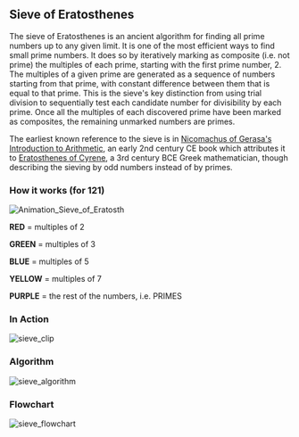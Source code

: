 ## Sieve of Eratosthenes
The sieve of Eratosthenes is an ancient algorithm for finding all prime numbers up to any given limit. 
It is one of the most efficient ways to find small prime numbers. 
It does so by iteratively marking as composite (i.e. not prime) the multiples of each prime, starting with the first prime number, 2. 
The multiples of a given prime are generated as a sequence of numbers starting from that prime, with constant difference between them that is equal to that prime. 
This is the sieve's key distinction from using trial division to sequentially test each candidate number for divisibility by each prime. 
Once all the multiples of each discovered prime have been marked as composites, the remaining unmarked numbers are primes.


The earliest known reference to the sieve is in 
[Nicomachus of Gerasa's](https://en.wikipedia.org/wiki/Nicomachus) [Introduction to Arithmetic](https://en.wikipedia.org/wiki/Introduction_to_Arithmetic), 
an early 2nd century CE book which attributes it to [Eratosthenes of Cyrene](https://en.wikipedia.org/wiki/Eratosthenes), a 3rd century BCE 
Greek mathematician, though describing the sieving by odd numbers instead of by primes.

### How it works (for 121)
![Animation_Sieve_of_Eratosth](https://user-images.githubusercontent.com/119177863/225650427-9e2da39e-ed9d-45f7-8737-2abbfd93f83f.gif)

**RED** = multiples of 2 


**GREEN** = multiples of 3 

**BLUE** = multiples of 5


**YELLOW** = multiples of 7


**PURPLE** = the rest of the numbers, i.e. PRIMES

### In Action
![sieve_clip](https://user-images.githubusercontent.com/119177863/225984187-91912867-8a09-491e-b0c7-18d036a5dd51.gif)

### Algorithm
![sieve_algorithm](https://user-images.githubusercontent.com/119177863/225984572-8a8349e6-5d5c-430d-a456-817bb0d5a8a2.png)


### Flowchart
![sieve_flowchart](https://user-images.githubusercontent.com/119177863/226100386-45efce9d-619d-48d7-91cd-f128e8c036cb.png)

